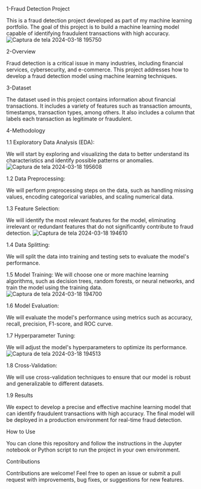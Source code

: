 1-Fraud Detection Project

  This is a fraud detection project developed as part of my machine learning portfolio. The goal of this project is to build a machine learning model capable of identifying fraudulent transactions with high accuracy.
  ![Captura de tela 2024-03-18 195750](https://github.com/guina12/MLDEFAULT/assets/115325442/4e55a21d-dc63-40d7-983d-02fa17f0992a)





2-Overview

  Fraud detection is a critical issue in many industries, including financial services, cybersecurity, and e-commerce. This project addresses how to develop a fraud detection model using machine learning techniques.

3-Dataset

  The dataset used in this project contains information about financial transactions. It includes a variety of features such as transaction amounts, timestamps, transaction types, among others. It also includes a column that labels each transaction as legitimate or fraudulent.

4-Methodology

1.1 Exploratory Data Analysis (EDA): 

  We will start by exploring and visualizing the data to better understand its characteristics and identify possible patterns or anomalies.
  ![Captura de tela 2024-03-18 195608](https://github.com/guina12/MLDEFAULT/assets/115325442/0084c7d8-abf3-4b5f-adbc-385199a7f5be)


1.2 Data Preprocessing:

  We will perform preprocessing steps on the data, such as handling missing values, encoding categorical variables, and scaling numerical data.

1.3 Feature Selection: 

  We will identify the most relevant features for the model, eliminating irrelevant or redundant features that do not significantly contribute to fraud detection.
  ![Captura de tela 2024-03-18 194610](https://github.com/guina12/MLDEFAULT/assets/115325442/3bd3285d-c194-455c-abe0-12ee7b0eba23)


1.4 Data Splitting: 

  We will split the data into training and testing sets to evaluate the model's performance.

1.5 Model Training:
  We will choose one or more machine learning algorithms, such as decision trees, random forests, or neural networks, and train the model using the training data.
   ![Captura de tela 2024-03-18 194700](https://github.com/guina12/MLDEFAULT/assets/115325442/f2db2655-3d4d-4706-bdd4-7a8295f31452)

1.6 Model Evaluation: 

  We will evaluate the model's performance using metrics such as accuracy, recall, precision, F1-score, and ROC curve.

1.7 Hyperparameter Tuning:

  We will adjust the model's hyperparameters to optimize its performance.
  ![Captura de tela 2024-03-18 194513](https://github.com/guina12/MLDEFAULT/assets/115325442/d9ec7ecf-a6bd-4698-8e07-c54443149979)


1.8 Cross-Validation:

  We will use cross-validation techniques to ensure that our model is robust and generalizable to different datasets.

1.9 Results

  We expect to develop a precise and effective machine learning model that can identify fraudulent transactions with high accuracy. The final model will be deployed in a production environment for real-time fraud detection.

How to Use

   You can clone this repository and follow the instructions in the Jupyter notebook or Python script to run the project in your own environment.

Contributions

  Contributions are welcome! Feel free to open an issue or submit a pull request with improvements, bug fixes, or suggestions for new features.
